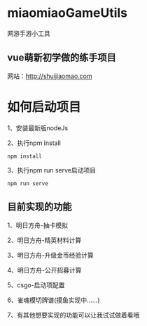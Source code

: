# miaomiaoGameUtils
网游手游小工具
## vue萌新初学做的练手项目
网站：http://shuijiaomao.com
# 如何启动项目
1、安装最新版nodeJs

2、执行npm install
```
npm install
```

3、执行npm run serve启动项目
```
npm run serve
```



## 目前实现的功能
1、明日方舟-抽卡模拟

2、明日方舟-精英材料计算

3、明日方舟-升级金币经验计算

4、明日方舟-公开招募计算

5、csgo-启动项配置

6、雀魂模切牌谱(摸鱼实现中……)

7、有其他想要实现的功能可以让我试试做着看哦
